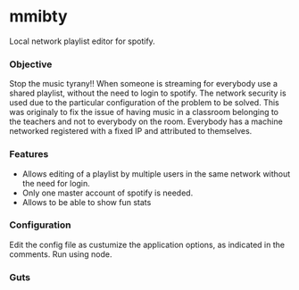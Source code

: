 # mmibty
Local network playlist editor for spotify.

### Objective
Stop the music tyrany!!
When someone is streaming for everybody use a shared playlist, without the need to login to spotify.
The network security is used due to the particular configuration of the problem to be solved. This was originaly to fix the issue of having music in a classroom belonging to the teachers and not to everybody on the room. Everybody has a machine networked registered with a fixed IP and attributed to themselves.

### Features
* Allows editing of a playlist by multiple users in the same network without the need for login.
* Only one master account of spotify is needed.
* Allows to be able to show fun stats

### Configuration
Edit the config file as custumize the application options, as indicated in the comments.
Run using node.

### Guts
